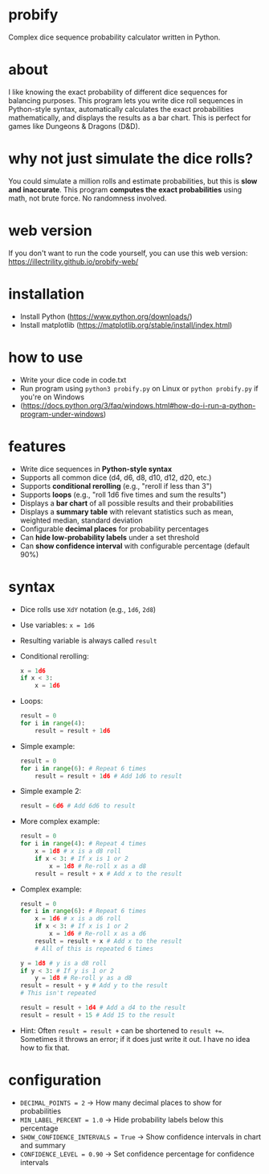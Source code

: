 # probify
Complex dice sequence probability calculator written in Python.

# about  
I like knowing the exact probability of different dice sequences for balancing purposes. This program lets you write dice roll sequences in Python-style syntax, automatically calculates the exact probabilities mathematically, and displays the results as a bar chart. This is perfect for games like Dungeons & Dragons (D&D).

# why not just simulate the dice rolls?  
You could simulate a million rolls and estimate probabilities, but this is **slow and inaccurate**. This program **computes the exact probabilities** using math, not brute force. No randomness involved.

# web version
If you don't want to run the code yourself, you can use this web version:
https://illectrility.github.io/probify-web/

# installation
- Install Python (https://www.python.org/downloads/)
- Install matplotlib (https://matplotlib.org/stable/install/index.html)

# how to use
- Write your dice code in code.txt
- Run program using `python3 probify.py` on Linux or `python probify.py` if you're on Windows
- (https://docs.python.org/3/faq/windows.html#how-do-i-run-a-python-program-under-windows)

# features  
- Write dice sequences in **Python-style syntax**  
- Supports all common dice (d4, d6, d8, d10, d12, d20, etc.)  
- Supports **conditional rerolling** (e.g., "reroll if less than 3")  
- Supports **loops** (e.g., "roll 1d6 five times and sum the results")  
- Displays a **bar chart** of all possible results and their probabilities
- Displays a **summary table** with relevant statistics such as mean, weighted median, standard deviation
- Configurable **decimal places** for probability percentages  
- Can **hide low-probability labels** under a set threshold
- Can **show confidence interval** with configurable percentage (default 90%)

# syntax
- Dice rolls use `XdY` notation (e.g., `1d6`, `2d8`)  
- Use variables: `x = 1d6`
- Resulting variable is always called `result`
- Conditional rerolling:  
  ```python
  x = 1d6
  if x < 3:
      x = 1d6
  ```  
- Loops:  
  ```python
  result = 0
  for i in range(4):
      result = result + 1d6
  ```

- Simple example:
  ```python
  result = 0
  for i in range(6): # Repeat 6 times
      result = result + 1d6 # Add 1d6 to result
  ```

- Simple example 2:
  ```python
  result = 6d6 # Add 6d6 to result
  ```

- More complex example:
  ```python
  result = 0
  for i in range(4): # Repeat 4 times
      x = 1d8 # x is a d8 roll
      if x < 3: # If x is 1 or 2
          x = 1d8 # Re-roll x as a d8
      result = result + x # Add x to the result
  ```

- Complex example:  
  ```python
  result = 0
  for i in range(6): # Repeat 6 times
      x = 1d6 # x is a d6 roll
      if x < 3: # If x is 1 or 2
          x = 1d6 # Re-roll x as a d6
      result = result + x # Add x to the result
      # All of this is repeated 6 times

  y = 1d8 # y is a d8 roll
  if y < 3: # If y is 1 or 2
      y = 1d8 # Re-roll y as a d8
  result = result + y # Add y to the result
  # This isn't repeated

  result = result + 1d4 # Add a d4 to the result
  result = result + 15 # Add 15 to the result
  ```

- Hint: Often `result = result +` can be shortened to `result +=`. Sometimes it throws an error; if it does just write it out. I have no idea how to fix that.

# configuration  
- `DECIMAL_POINTS = 2` → How many decimal places to show for probabilities  
- `MIN_LABEL_PERCENT = 1.0` → Hide probability labels below this percentage
- `SHOW_CONFIDENCE_INTERVALS = True` → Show confidence intervals in chart and summary  
- `CONFIDENCE_LEVEL = 0.90` → Set confidence percentage for confidence intervals
